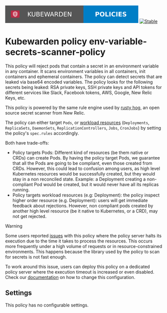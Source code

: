 [![Kubewarden Policy Repository](https://github.com/kubewarden/community/blob/main/badges/kubewarden-policies.svg)](https://github.com/kubewarden/community/blob/main/REPOSITORIES.md#policy-scope)
[![Stable](https://img.shields.io/badge/status-stable-brightgreen?style=for-the-badge)](https://github.com/kubewarden/community/blob/main/REPOSITORIES.md#stable)

# Kubewarden policy env-variable-secrets-scanner-policy

This policy will reject pods that contain a secret in an environment variable
in any container. It scans environment variables in all containers, init
containers and ephemeral containers. The policy can detect secrets that are
leaked via base64 encoded variables. The policy looks for the following secrets
being leaked: RSA private keys, SSH private keys and API tokens for different
services like Slack, Facebook tokens, AWS, Google, New Relic Keys, etc.

This policy is powered by the same rule engine used by [rusty
hog](https://github.com/newrelic/rusty-hog), an open source secret scanner from
New Relic.

The policy can either target `Pods`, or [workload
resources](https://kubernetes.io/docs/concepts/workloads/) (`Deployments`,
`ReplicaSets`, `DaemonSets`, `ReplicationControllers`, `Jobs`, `CronJobs`) by
setting the policy's `spec.rules` accordingly.

Both have trade-offs:

- Policy targets Pods: Different kind of resources (be them native or CRDs) can
  create Pods. By having the policy target Pods, we guarantee that all the Pods
  are going to be compliant, even those created from CRDs.
  However, this could lead to confusion among users, as high level Kubernetes
  resources would be successfully created, but they would stay in a non
  reconciled state. Example: a Deployment creating a non-compliant Pod would be
  created, but it would never have all its replicas running.
- Policy targets workload resources (e.g: Deployment): the policy inspect higher
  order resource (e.g. Deployment): users will get immediate feedback about
  rejections.
  However, non compliant pods created by another high level resource (be it
  native to Kubernetes, or a CRD), may not get rejected.

> [!WARNING]  
> Some users reported
> [issues](https://github.com/kubewarden/env-variable-secrets-scanner-policy/issues/102)
> with this policy where the policy server halts its execution due to the time
> it takes to process the resources. This occurs more frequently under a high
> volume of requests or in resource-constrained environments. This happens
> because the library used by the policy to scan for secrets is not fast
> enough.
>
> To work around this issue, users can deploy this policy on a dedicated policy
> server where the execution timeout is increased or even disabled. Check our
> [documentation](https://docs.kubewarden.io/reference/policy-evaluation-timeout)
> on how to change this configuration.

## Settings

This policy has no configurable settings.
